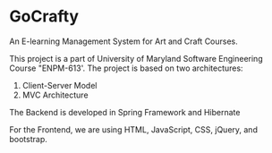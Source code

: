 # GoCrafty
An E-learning Management System for Art and Craft Courses.

This project is a part of University of Maryland Software Engineering Course "ENPM-613'.
The project is based on two architectures: 
1. Client-Server Model
2. MVC Architecture

The Backend is developed in Spring Framework and Hibernate

For the Frontend, we are using HTML, JavaScript, CSS, jQuery, and bootstrap.
